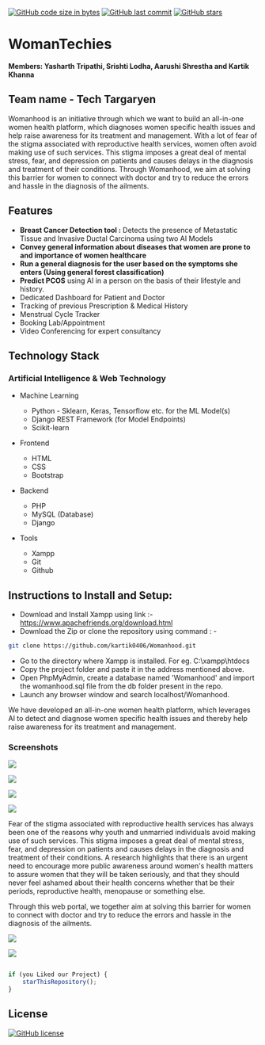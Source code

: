 [![GitHub code size in bytes](https://img.shields.io/github/languages/code-size/kartik0406/Womanhood?logo=github&style=social)](https://github.com/kartik0406/) [![GitHub last commit](https://img.shields.io/github/last-commit/kartik0406/Womanhood?style=social&logo=git)](https://github.com/kartik0406/) [![GitHub stars](https://img.shields.io/github/stars/kartik0406/Womanhood?style=social)](https://github.com/kartik0406/.../stargazers)

# WomanTechies
<b>Members:
Yasharth Tripathi, Srishti Lodha, Aarushi Shrestha and Kartik Khanna</b>
## Team name - Tech Targaryen
Womanhood is an initiative through which we want to build an all-in-one women health platform, which diagnoses women specific health issues and help raise awareness for its treatment and management. With a lot of fear of the stigma associated with reproductive health services, women often avoid making use of such services. This stigma imposes a great deal of mental stress, fear, and depression on patients and causes delays in the diagnosis and treatment of their conditions. Through Womanhood, we aim at solving this barrier for women to connect with doctor and try to reduce the errors and hassle in the diagnosis of the ailments.

## Features
* <b>Breast Cancer Detection tool :</b> Detects the presence of Metastatic Tissue and Invasive Ductal Carcinoma using two AI Models
* <b>Convey general information about diseases that women are prone to and importance of women healthcare</b>
* <b>Run a general diagnosis for the user based on the symptoms she enters (Using general forest classification)</b>
* <b>Predict PCOS</b> using AI in a person on the basis of their lifestyle and history.
* Dedicated Dashboard for Patient and Doctor
* Tracking of previous Prescription & Medical History 
* Menstrual Cycle Tracker
* Booking Lab/Appointment
* Video Conferencing for expert consultancy

## Technology Stack

### Artificial Intelligence & Web Technology

- Machine Learning
  - Python - Sklearn, Keras, Tensorflow etc. for the ML Model(s)
  - Django REST Framework (for Model Endpoints)
  - Scikit-learn


- Frontend
  - HTML
  - CSS
  - Bootstrap
  
- Backend
  - PHP 
  - MySQL (Database)
  - Django

- Tools
  
  - Xampp
  - Git
  - Github

## Instructions to Install and Setup:

- Download and Install Xampp using link  :- https://www.apachefriends.org/download.html
- Download the Zip or clone the repository using command : -
``` bash
git clone https://github.com/kartik0406/Womanhood.git
```
- Go to the directory where Xampp is installed. For eg. C:\xampp\htdocs
- Copy the project folder and paste it in the address mentioned above.
- Open PhpMyAdmin, create a database named 'Womanhood' and import the womanhood.sql file from the db folder present in the repo.
- Launch any browser window and search localhost/Womanhood.
  
We have developed an all-in-one women health platform, which leverages AI to detect and diagnose women specific health issues and thereby help raise awareness for its treatment and management.

### Screenshots
![](https://github.com/kartik0406/Womanhood/blob/main/images/img4%20(1).PNG)

![](https://github.com/kartik0406/Womanhood/blob/main/images/img5%20(1).PNG)

![](https://github.com/kartik0406/Womanhood/blob/main/images/IMG3%20(1).PNG)


![](https://github.com/kartik0406/Womanhood/blob/main/images/img6%20(1).PNG)


Fear of the stigma associated with reproductive health services has always been one of the reasons why youth and unmarried individuals avoid making use of such services. This stigma imposes a great deal of mental stress, fear, and depression on patients and causes delays in the diagnosis and treatment of their conditions.
A research highlights that there is an urgent need to encourage more public awareness around women's health matters to assure women that they will be taken seriously, and that they should never feel ashamed about their health concerns whether that be their periods, reproductive health, menopause or something else.

Through this web portal, we together aim at solving this barrier for women to connect with doctor and try to reduce the errors and hassle in the diagnosis of the ailments.

![](https://github.com/kartik0406/Womanhood/blob/main/images/img7%20(1).PNG)

![](https://github.com/kartik0406/Womanhood/blob/main/images/img8%20(1).PNG)


```javascript

if (you Liked our Project) {
    starThisRepository();
}

```
## License

[![GitHub license](https://img.shields.io/github/license/kartik0406/Womanhood?style=social&logo=github)](https://github.com/kartik0406/Womanhood/blob/master/LICENSE)




